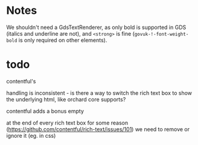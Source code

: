 # Notes

We shouldn't need a GdsTextRenderer, as only bold is supported in GDS (italics and underline are not), and `<strong>` is fine (`govuk-!-font-weight-bold` is only required on other elements).

# todo

contentful's <p> handling is inconsistent - is there a way to switch the rich text box to show the underlying html, like orchard core supports?

contentful adds a bonus empty <p> at the end of every rich text box for some reason (https://github.com/contentful/rich-text/issues/101)
we need to remove or ignore it (eg. in css)